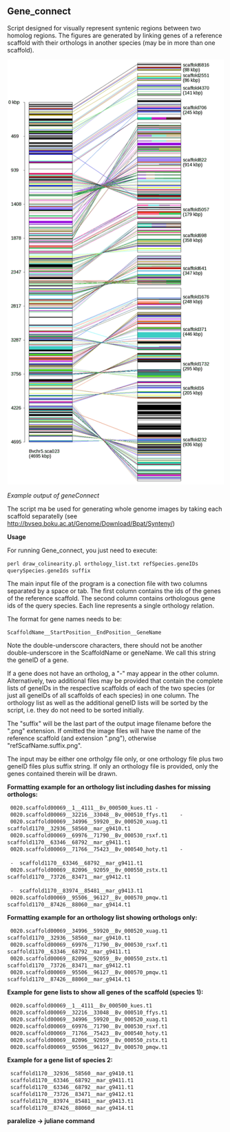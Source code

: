## Gene_connect

Script designed for visually represent syntenic regions between two homolog regions. The figures are generated by linking genes of a reference scaffold with their orthologs in another species (may be in more than one scaffold).

![gene collinearity representation](images/syn.png)

*Example output of geneConnect*

The script ma be used for generating whole genome images by taking each scaffold separatelly (see http://bvseq.boku.ac.at/Genome/Download/Bpat/Synteny/)

__Usage__

For running Gene_connect, you just need to execute:

```
perl draw_colinearity.pl orthology_list.txt refSpecies.geneIDs querySpecies.geneIds suffix
```

The main input file of the program is a conection file with two columns separated by a space or tab.
The first column contains the ids of the genes of the reference scaffold. The second column contains
orthologous gene ids of the query species. Each line represents a single orthology relation.

The format for gene names needs to be:


```
ScaffoldName__StartPosition__EndPosition__GeneName

```

Note the double-underscore characters, there should not be another double-underscore in the ScaffoldName or geneName.
We call this string the geneID of a gene.

If a gene does not have an ortholog, a "-" may appear in the other column.
Alternatively, two additional files may be provided that contain the complete lists of geneIDs in the respective
scaffolds of each of the two species (or just all geneIDs of all scaffolds of each species) in one column.
The orthology list as well as the additional geneID lists will be sorted by the script, i.e. they
do not need to be sorted initially.

The "suffix" will be the last part of the output image filename before the ".png" extension. If omitted the image
files will have the name of the reference scaffold (and extension ".png"), otherwise "refScafName.suffix.png".

The input may be either one ortholgy file only, or one orthology file plus two geneID files plus suffix string.
If only an orthology file is provided, only the genes contained therein will be drawn.

__Formatting example for an orthology list including dashes for missing orthologs:__

```
 0020.scaffold00069__1__4111__Bv_000500_kues.t1	-
 0020.scaffold00069__32216__33048__Bv_000510_ffys.t1	-
 0020.scaffold00069__34996__59920__Bv_000520_xuag.t1	scaffold1170__32936__58560__mar_g9410.t1
 0020.scaffold00069__69976__71790__Bv_000530_rsxf.t1	scaffold1170__63346__68792__mar_g9411.t1
 0020.scaffold00069__71766__75423__Bv_000540_hoty.t1	-
 
 -	scaffold1170__63346__68792__mar_g9411.t1
 0020.scaffold00069__82096__92059__Bv_000550_zstx.t1	scaffold1170__73726__83471__mar_g9412.t1
 
 -	scaffold1170__83974__85481__mar_g9413.t1
 0020.scaffold00069__95506__96127__Bv_000570_pmqw.t1	scaffold1170__87426__88060__mar_g9414.t1
```
__Formatting example for an orthology list showing orthologs only:__

```
 0020.scaffold00069__34996__59920__Bv_000520_xuag.t1	scaffold1170__32936__58560__mar_g9410.t1
 0020.scaffold00069__69976__71790__Bv_000530_rsxf.t1	scaffold1170__63346__68792__mar_g9411.t1
 0020.scaffold00069__82096__92059__Bv_000550_zstx.t1	scaffold1170__73726__83471__mar_g9412.t1
 0020.scaffold00069__95506__96127__Bv_000570_pmqw.t1	scaffold1170__87426__88060__mar_g9414.t1
```
__Example for gene lists to show all genes of the scaffold (species 1):__
```
 0020.scaffold00069__1__4111__Bv_000500_kues.t1
 0020.scaffold00069__32216__33048__Bv_000510_ffys.t1
 0020.scaffold00069__34996__59920__Bv_000520_xuag.t1
 0020.scaffold00069__69976__71790__Bv_000530_rsxf.t1
 0020.scaffold00069__71766__75423__Bv_000540_hoty.t1
 0020.scaffold00069__82096__92059__Bv_000550_zstx.t1
 0020.scaffold00069__95506__96127__Bv_000570_pmqw.t1
 ```
__Example for a gene list of species 2:__
```
 scaffold1170__32936__58560__mar_g9410.t1
 scaffold1170__63346__68792__mar_g9411.t1
 scaffold1170__63346__68792__mar_g9411.t1
 scaffold1170__73726__83471__mar_g9412.t1
 scaffold1170__83974__85481__mar_g9413.t1
 scaffold1170__87426__88060__mar_g9414.t1
```
__paralelize -> juliane command__
